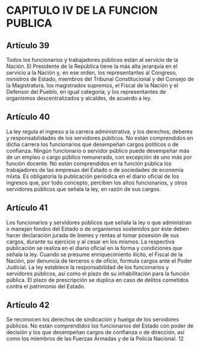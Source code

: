 # CAPITULO IV DE LA FUNCION PUBLICA
## Artículo 39
Todos los funcionarios y trabajadores públicos están al servicio de la Nación. El Presidente de la República tiene la más alta jerarquía en el servicio a la Nación y, en ese orden, los representantes al Congreso, ministros de Estado, miembros del Tribunal Constitucional y del Consejo de la Magistratura, los magistrados supremos, el Fiscal de la Nación y el Defensor del Pueblo, en igual categoría; y los representantes de organismos descentralizados y alcaldes, de acuerdo a ley. 


## Artículo 40
La ley regula el ingreso a la carrera administrativa, y los derechos, deberes y responsabilidades de los servidores públicos. No están comprendidos en dicha carrera los funcionarios que desempeñan cargos políticos o de confianza. Ningún funcionario o servidor público puede desempeñar más de un empleo o cargo público remunerado, con excepción de uno más por función docente. No están comprendidos en la función pública los trabajadores de las empresas del Estado o de sociedades de economía mixta. Es obligatoria la publicación periódica en el diario oficial de los ingresos que, por todo concepto, perciben los altos funcionarios, y otros servidores públicos que señala la ley, en razón de sus cargos. 


## Artículo 41
Los funcionarios y servidores públicos que señala la ley o que administran o manejan fondos del Estado o de organismos sostenidos por éste deben hacer declaración jurada de bienes y rentas al tomar posesión de sus cargos, durante su ejercicio y al cesar en los mismos. La respectiva publicación se realiza en el diario oficial en la forma y condiciones que señala la ley. Cuando se presume enriquecimiento ilícito, el Fiscal de la Nación, por denuncia de terceros o de oficio, formula cargos ante el Poder Judicial. La ley establece la responsabilidad de los funcionarios y servidores públicos, así como el plazo de su inhabilitación para la función pública. El plazo de prescripción se duplica en caso de delitos cometidos contra el patrimonio del Estado. 


## Artículo 42
Se reconocen los derechos de sindicación y huelga de los servidores públicos. No están comprendidos los funcionarios del Estado con poder de decisión y los que desempeñan cargos de confianza o de dirección, así como los miembros de las Fuerzas Armadas y de la Policía Nacional.   12 

